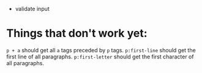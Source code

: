 - validate input

# Things that don't work yet:

`p + a` should get all `a` tags preceded by `p` tags.
`p:first-line` should get the first line of all paragraphs.
`p:first-letter` should get the first character of all paragraphs.
